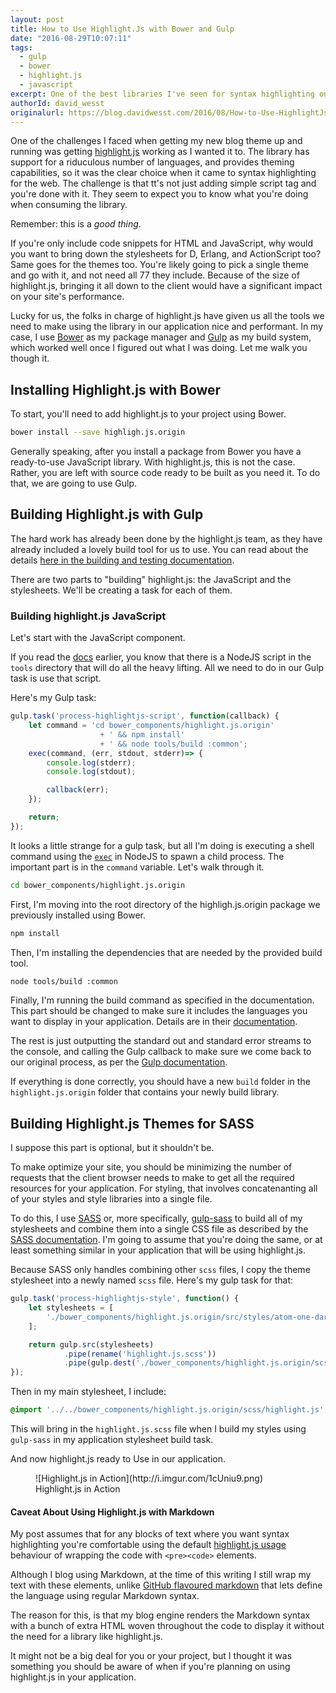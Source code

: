 ```yaml
---
layout: post
title: How to Use Highlight.Js with Bower and Gulp
date: "2016-08-29T10:07:11"
tags:
  - gulp
  - bower
  - highlight.js
  - javascript
excerpt: One of the best libraries I've seen for syntax highlighting on the web is highlight.js, IMHO. The catch to using the library is that it takes a bit more effort to setup than just adding a script tag and being done with it. In this post, I'll walk you through the steps I took to get this up and running with Bower and Gulp.
authorId: david_wesst
originalurl: https://blog.davidwesst.com/2016/08/How-to-Use-HighlightJs-with-Bower-and-Gulp/ 
---
```


One of the challenges I faced when getting my new blog theme up and running was getting [highlight.js](https://highlightjs.org) working as I wanted it to. The library has support for a riduculous number of languages, and provides theming capabilities, so it was the clear choice when it came to syntax highlighting for the web. The challenge is that tt's not just adding simple script tag and you're done with it. They seem to expect you to know what you're doing when consuming the library. 

Remember: this is a _good thing_. 

If you're only include code snippets for HTML and JavaScript, why would you want to bring down the stylesheets for D, Erlang, and ActionScript too? Same goes for the themes too. You're likely going to pick a single theme and go with it, and not need all 77 they include. Because of the size of highlight.js, bringing it all down to the client would have a significant impact on your site's performance.

Lucky for us, the folks in charge of highlight.js have given us all the tools we need to make using the library in our application nice and performant. In my case, I use [Bower](https://bower.io) as my package manager and [Gulp](http://gulpjs.com) as my build system, which worked well once I figured out what I was doing. Let me walk you though it.

## Installing Highlight.js with Bower
To start, you'll need to add highlight.js to your project using Bower.

```bash
bower install --save highligh.js.origin
```

Generally speaking, after you install a package from Bower you have a ready-to-use JavaScript library. With highlight.js, this is not the case. Rather, you are left with source code ready to be built as you need it. To do that, we are going to use Gulp.

## Building Highlight.js with Gulp
The hard work has already been done by the highlight.js team, as they have already included a lovely build tool for us to use. You can read about the details [here in the building and testing documentation](http://highlightjs.readthedocs.io/en/latest/building-testing.html). 

There are two parts to "building" highlight.js: the JavaScript and the stylesheets. We'll be creating a task for each of them.

### Building highlight.js JavaScript
Let's start with the JavaScript component.

If you read the [docs](http://highlightjs.readthedocs.io/en/latest/building-testing.html) earlier, you know that there is a NodeJS script in the `tools` directory that will do all the heavy lifting. All we need to do in our Gulp task is use that script.

Here's my Gulp task:

```javascript
gulp.task('process-highlightjs-script', function(callback) {
    let command = 'cd bower_components/highlight.js.origin'
                    + ' && npm install' 
                    + ' && node tools/build :common';
    exec(command, (err, stdout, stderr)=> {
        console.log(stderr);
        console.log(stdout);

        callback(err);
    });

    return;
});
```

It looks a little strange for a gulp task, but all I'm doing is executing a shell command using the [`exec`](https://nodejs.org/api/child_process.html#child_process_child_process_exec_command_options_callback) in NodeJS to spawn a child process. The important part is in the `command` variable. Let's walk through it.


```bash
cd bower_components/highlight.js.origin
```

First, I'm moving into the root directory of the highligh.js.origin package we previously installed using Bower.

```bash
npm install
```

Then, I'm installing the dependencies that are needed by the provided build tool.

```bash
node tools/build :common
```

Finally, I'm running the build command as specified in the documentation. This part should be changed to make sure it includes the languages you want to display in your application. Details are in their [documentation](http://highlightjs.readthedocs.io/en/latest/building-testing.html).

The rest is just outputting the standard out and standard error streams to the console, and calling the Gulp callback to make sure we come back to our original process, as per the [Gulp documentation](https://github.com/gulpjs/gulp/blob/master/docs/API.md#async-task-support). 

If everything is done correctly, you should have a new `build` folder in the `highlight.js.origin` folder that contains your newly build library.

## Building Highlight.js Themes for SASS
I suppose this part is optional, but it shouldn't be.

To make optimize your site, you should be minimizing the number of requests that the client browser needs to make to get all the required resources for your application. For styling, that involves concatenanting all of your styles and style libraries into a single file.

To do this, I use [SASS](http://sass-lang.com) or, more specifically, [gulp-sass](https://www.npmjs.com/package/gulp-sass) to build all of my stylesheets and combine them into a single CSS file as described by the [SASS documentation](http://sass-lang.com/guide#topic-5). I'm going to assume that you're doing the same, or at least something similar in your application that will be using highlight.js.

Because SASS only handles combining other `scss` files, I copy the theme stylesheet into a newly named `scss` file. Here's my gulp task for that:

```javascript
gulp.task('process-highlightjs-style', function() {
    let stylesheets = [
        './bower_components/highlight.js.origin/src/styles/atom-one-dark.css'
    ];

    return gulp.src(stylesheets)
            .pipe(rename('highlight.js.scss'))
            .pipe(gulp.dest('./bower_components/highlight.js.origin/scss'));
});
```

Then in my main stylesheet, I include:

```scss
@import '../../bower_components/highlight.js.origin/scss/highlight.js';
```

This will bring in the `highlight.js.scss` file when I build my styles using `gulp-sass` in my application stylesheet build task.

And now highlight.js ready to Use in our application.

<figure class="image">
    ![Highlight.js in Action](http://i.imgur.com/1cUniu9.png)
    <figcaption>Highlight.js in Action</figcaption>
</figure>

#### Caveat About Using Highlight.js with Markdown
My post assumes that for any blocks of text where you want syntax highlighting you're comfortable using the default [highlight.js usage](https://highlightjs.org/usage/) behaviour of wrapping the code with `<pre><code>` elements.

Although I blog using Markdown, at the time of this writing I still wrap my text with these elements, unlike [GitHub flavoured markdown](https://help.github.com/articles/creating-and-highlighting-code-blocks/) that lets define the language using regular Markdown syntax.

The reason for this, is that my blog engine renders the Markdown syntax with a bunch of extra HTML woven throughout the code to display it without the need for a library like highlight.js. 

It might not be a big deal for you or your project, but I thought it was something you should be aware of when if you're planning on using highlight.js in your application.

